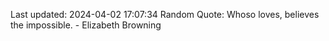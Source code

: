 Last updated: 2024-04-02 17:07:34
Random Quote: Whoso loves, believes the impossible. - Elizabeth Browning